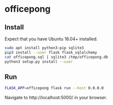 # officepong

## Install

Expect that you have Ubuntu 16.04+ installed.

```bash
sudo apt install python3-pip sqlite3
pip3 install --user flask flask_sqlalchemy
cat officepong.sql | sqlite3 /tmp/officepong.db
python3 setup.py install --user
```

## Run

```bash
FLASK_APP=officepong flask run --host 0.0.0.0
```

Navigate to http://localhost:5000/ in your browser. 
